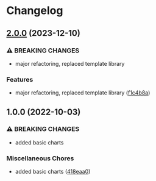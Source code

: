 # Changelog

## [2.0.0](https://github.com/ptonini/helm-charts/compare/configmap-v1.0.0...configmap-v2.0.0) (2023-12-10)


### ⚠ BREAKING CHANGES

* major refactoring, replaced template library

### Features

* major refactoring, replaced template library ([f1c4b8a](https://github.com/ptonini/helm-charts/commit/f1c4b8a7a4c1f571b67b361f9da82a3e0f9e92c1))

## 1.0.0 (2022-10-03)


### ⚠ BREAKING CHANGES

* added basic charts

### Miscellaneous Chores

* added basic charts ([418eaa0](https://github.com/ptonini/helm-charts/commit/418eaa0d04b5ec8fd2b5f6c664e20fddf9eedb56))
